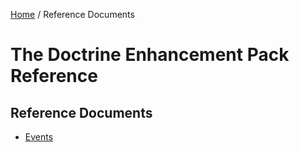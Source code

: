 [Home](../index.md) /
Reference Documents

# The Doctrine Enhancement Pack Reference

## Reference Documents

* [Events](events.md)
